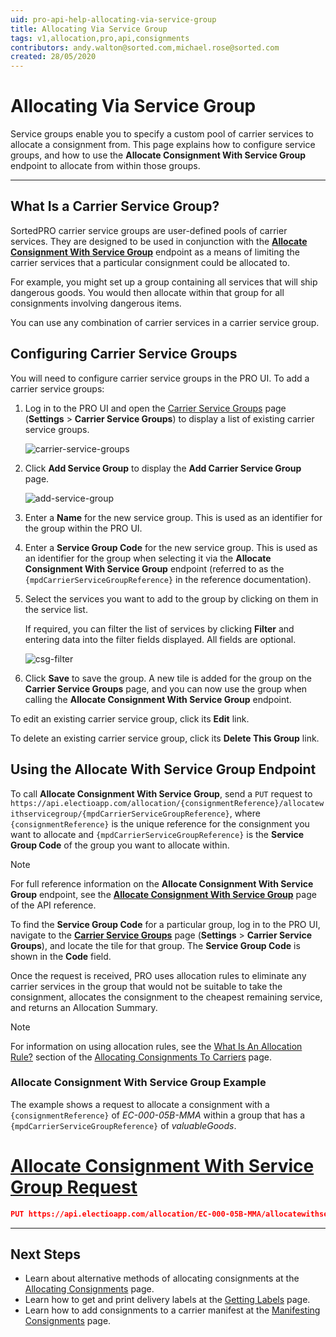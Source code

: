 ```yaml
---
uid: pro-api-help-allocating-via-service-group
title: Allocating Via Service Group
tags: v1,allocation,pro,api,consignments
contributors: andy.walton@sorted.com,michael.rose@sorted.com
created: 28/05/2020
---
```

# Allocating Via Service Group

Service groups enable you to specify a custom pool of carrier services to allocate a consignment from. This page explains how to configure service groups, and how to use the **Allocate Consignment With Service Group** endpoint to allocate from within those groups.

---

## What Is a Carrier Service Group?

SortedPRO carrier service groups are user-defined pools of carrier services. They are designed to be used in conjunction with the **[Allocate Consignment With Service Group](https://docs.electioapp.com/#/api/AllocateConsignmentWithServiceGroup)** endpoint as a means of limiting the carrier services that a particular consignment could be allocated to. 

For example, you might set up a group containing all services that will ship dangerous goods. You would then allocate within that group for all consignments involving dangerous items. 

You can use any combination of carrier services in a carrier service group.

## Configuring Carrier Service Groups

You will need to configure carrier service groups in the PRO UI. To add a carrier service groups:

1. Log in to the PRO UI and open the [Carrier Service Groups](https://www.electioapp.com/configuration/carrierservicegroups) page (**Settings** > **Carrier Service Groups**) to display a list of existing carrier service groups.

    ![carrier-service-groups](../../images/carrier-service-groups.png)

2. Click **Add Service Group** to display the **Add Carrier Service Group** page.

    ![add-service-group](../../images/add-service-group.png)

3. Enter a **Name** for the new service group. This is used as an identifier for the group within the PRO UI.
4. Enter a **Service Group Code** for the new service group. This is used as an identifier for the group when selecting it via the **Allocate Consignment With Service Group** endpoint (referred to as the `{mpdCarrierServiceGroupReference}` in the reference documentation).
5. Select the services you want to add to the group by clicking on them in the service list.

    If required, you can filter the list of services by clicking **Filter** and entering data into the filter fields displayed. All fields are optional.

    ![csg-filter](../../images/csg-filter.png)

6. Click **Save** to save the group. A new tile is added for the group on the **Carrier Service Groups** page, and you can now use the group when calling the **Allocate Consignment With Service Group** endpoint.

To edit an existing carrier service group, click its **Edit** link.

To delete an existing carrier service group, click its **Delete This Group** link.

## Using the Allocate With Service Group Endpoint

To call **Allocate Consignment With Service Group**, send a `PUT` request to `https://api.electioapp.com/allocation/{consignmentReference}/allocatewithservicegroup/{mpdCarrierServiceGroupReference}`, where `{consignmentReference}` is the unique reference for the consignment you want to allocate and `{mpdCarrierServiceGroupReference}` is the **Service Group Code** of the group you want to allocate within.

> [!NOTE]
> For full reference information on the <strong>Allocate Consignment With Service Group</strong> endpoint, see the <strong><a href="https://docs.electioapp.com/#/api/AllocateConsignmentWithServiceGroup">Allocate Consignment With Service Group</a></strong> page of the API reference. 

To find the **Service Group Code** for a particular group, log in to the PRO UI, navigate to the **[Carrier Service Groups](https://www.electioapp.com/Configuration/CarrierServiceGroups)** page (**Settings** > **Carrier Service Groups**), and locate the tile for that group. The **Service Group Code** is shown in the **Code** field.

Once the request is received, PRO uses allocation rules to eliminate any carrier services in the group that would not be suitable to take the consignment, allocates the consignment to the cheapest remaining service, and returns an Allocation Summary.

> [!NOTE]
> For information on using allocation rules, see the [What Is An Allocation Rule?](/pro/api/help/allocating_consignments.html#what-is-an-allocation-rule) section of the [Allocating Consignments To Carriers](/pro/api/help/allocating_consignments.html) page.

### Allocate Consignment With Service Group Example

The example shows a request to allocate a consignment with a `{consignmentReference}` of _EC-000-05B-MMA_ within a group that has a `{mpdCarrierServiceGroupReference}` of _valuableGoods_.

# [Allocate Consignment With Service Group Request](#tab/allocate-consignment-with-service-group-request)

```json
PUT https://api.electioapp.com/allocation/EC-000-05B-MMA/allocatewithservicegroup/valuableGoods
```
---

## Next Steps

* Learn about alternative methods of allocating consignments at the [Allocating Consignments](/pro/api/help/allocating_consignments.html) page.
* Learn how to get and print delivery labels at the [Getting Labels](/pro/api/help/getting_labels.html) page.
* Learn how to add consignments to a carrier manifest at the [Manifesting Consignments](/pro/api/help/manifesting_consignments.html) page.